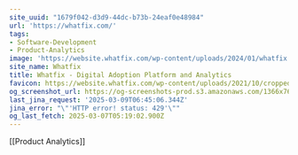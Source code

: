 ```yaml
---
site_uuid: "1679f042-d3d9-44dc-b73b-24eaf0e48984"
url: 'https://whatfix.com/'
tags:
- Software-Development
- Product-Analytics
image: 'https://website.whatfix.com/wp-content/uploads/2024/01/whatfix.png'
site_name: Whatfix
title: Whatfix - Digital Adoption Platform and Analytics
favicon: https://website.whatfix.com/wp-content/uploads/2021/10/cropped-favicon-updated2-192x192.png
og_screenshot_url: https://og-screenshots-prod.s3.amazonaws.com/1366x768/80/false/fb669194189cb4fca94ae54b36eb199b3333ff444116ef1613a68a90532efc3a.jpeg
last_jina_request: '2025-03-09T06:45:06.344Z'
jina_error: "\"'HTTP error! status: 429'\""
og_last_fetch: 2025-03-07T05:19:02.900Z
---
```

[[Product Analytics]]

